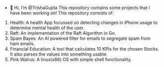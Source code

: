 - 👋 Hi, I’m @TrishaGupta
This repository contains some projects that I have been working on!
This repository consists of:
1. Health: A health App focussed on detecting changes in iPhone usage to determine mental health of the user.
2. Raft: An implementation of the Raft Algorithm in Go.
3. Spam Bayes: An AI powered filter for emails to segregate spam from ham emails.
4. Financial Education: A tool that calculates 10 KPIs for the chosen Stocks. It also parses the values into something usable.
5. Pink Walrus: A linux(x86) OS with simple shell functionality.


<!---
TrishaGupta/TrishaGupta is a ✨ special ✨ repository because its `README.md` (this file) appears on your GitHub profile.
You can click the Preview link to take a look at your changes.
--->
